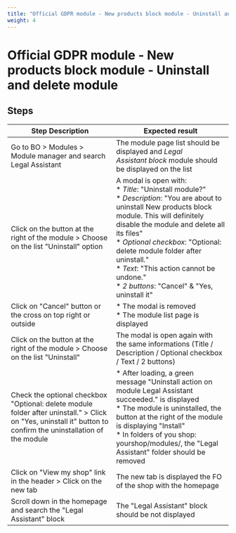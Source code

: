 ```yaml
---
title: "Official GDPR module - New products block module - Uninstall and delete module"
weight: 4
---
```


# Official GDPR module - New products block module - Uninstall and delete module
## Steps
| Step Description | Expected result |
| ----- | ----- |
| Go to BO > Modules > Module manager and search Legal Assistant | The module page list should be displayed and *Legal Assistant block* module should be displayed on the list |
| Click on the button at the right of the module > Choose on the list "Uninstall" option | A modal is open with:<br> * *Title*: "Uninstall module?"<br> * *Description*: "You are about to uninstall New products block module. This will definitely disable the module and delete all its files"<br> * *Optional* *checkbox*: "Optional: delete module folder after uninstall."<br> * *Text*: "This action cannot be undone."<br> * *2 buttons*: "Cancel" & "Yes, uninstall it" |
| Click on "Cancel" button or the cross on top right or outside | * The modal is removed<br> * The module list page is displayed |
| Click on the button at the right of the module > Choose on the list "Uninstall" | The modal is open again with the same informations (Title / Description / Optional checkbox / Text / 2 buttons) |
| Check the optional checkbox "Optional: delete module folder after uninstall." > Click on "Yes, uninstall it" button to confirm the uninstallation of the module | * After loading, a green message "Uninstall action on module Legal Assistant succeeded." is displayed<br> * The module is uninstalled, the button at the right of the module is displaying "Install"<br> * In folders of you shop: yourshop/modules/, the "Legal Assistant" folder should be removed |
| Click on "View my shop" link in the header > Click on the new tab | The new tab is displayed the FO of the shop with the homepage |
| Scroll down in the homepage and search the "Legal Assistant" block | The "Legal Assistant" block should be not displayed |
